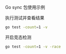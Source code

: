 Go sync 包使用示例

执行测试并查看结果
``` bash
go test -count=1 -v
```

开启竞态检测
``` bash
go test -count=1 -v -race
```

